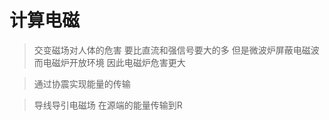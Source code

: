# 计算电磁


> 交变磁场对人体的危害 要比直流和强信号要大的多
> 但是微波炉屏蔽电磁波 而电磁炉开放环境 因此电磁炉危害更大

> 通过协震实现能量的传输

> 导线导引电磁场 在源端的能量传输到R 